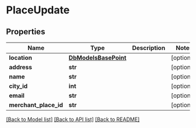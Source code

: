 # PlaceUpdate

## Properties
Name | Type | Description | Notes
------------ | ------------- | ------------- | -------------
**location** | [**DbModelsBasePoint**](DbModelsBasePoint.md) |  | [optional] 
**address** | **str** |  | [optional] 
**name** | **str** |  | [optional] 
**city_id** | **int** |  | [optional] 
**email** | **str** |  | [optional] 
**merchant_place_id** | **str** |  | [optional] 

[[Back to Model list]](../README.md#documentation-for-models) [[Back to API list]](../README.md#documentation-for-api-endpoints) [[Back to README]](../README.md)


